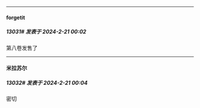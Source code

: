 ﻿
*****

####  forgetit  
##### 13031#       发表于 2024-2-21 00:02

第八卷发售了

*****

####  米拉苏尔  
##### 13032#       发表于 2024-2-21 00:04

密切

